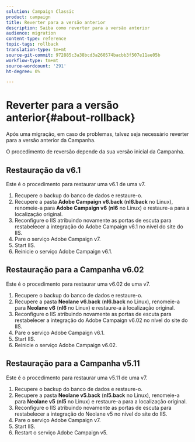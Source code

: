 ```yaml
---
solution: Campaign Classic
product: campaign
title: Reverter para a versão anterior
description: Saiba como reverter para a versão anterior
audience: migration
content-type: reference
topic-tags: rollback
translation-type: tm+mt
source-git-commit: 972885c3a38bcd3a260574bacbb3f507e11ae05b
workflow-type: tm+mt
source-wordcount: '291'
ht-degree: 0%

---
```



# Reverter para a versão anterior{#about-rollback}

Após uma migração, em caso de problemas, talvez seja necessário reverter para a versão anterior da Campanha.

O procedimento de reversão depende da sua versão inicial da Campanha.

## Restauração da v6.1

Este é o procedimento para restaurar uma v6.1 de uma v7.

1. Recupere o backup do banco de dados e restaure-o.
1. Recupere a pasta **Adobe Campaign v6.back** (**nl6.back** no Linux), renomeie-a para **Adobe Campaign v6** (**nl6** no Linux) e restaure-a para a localização original.
1. Reconfigure o IIS atribuindo novamente as portas de escuta para restabelecer a integração do Adobe Campaign v6.1 no nível do site do IIS.
1. Pare o serviço Adobe Campaign v7.
1. Start IIS.
1. Reinicie o serviço Adobe Campaign v6.1.

## Restauração para a Campanha v6.02

Este é o procedimento para restaurar uma v6.02 de uma v7.

1. Recupere o backup do banco de dados e restaure-o.
1. Recupere a pasta **Neolane v6.back** (**nl6.back** no Linux), renomeie-a para **Neolane v6** (**nl6** no Linux) e restaure-a à localização original.
1. Reconfigure o IIS atribuindo novamente as portas de escuta para restabelecer a integração do Adobe Campaign v6.02 no nível do site do IIS.
1. Pare o serviço Adobe Campaign v6.1.
1. Start IIS.
1. Reinicie o serviço Adobe Campaign v6.02.

## Restauração para a Campanha v5.11

Este é o procedimento para restaurar uma v5.11 de uma v7.

1. Recupere o backup do banco de dados e restaure-o.
1. Recupere a pasta **Neolane v5.back** (**nl5.back** no Linux), renomeie-a para **Neolane v5** (**nl5** no Linux) e restaure-a para a localização original.
1. Reconfigure o IIS atribuindo novamente as portas de escuta para restabelecer a integração do Neolane v5 no nível do site do IIS.
1. Pare o serviço Adobe Campaign v7.
1. Start IIS.
1. Restart o serviço Adobe Campaign v5.
